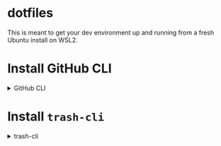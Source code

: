 # dotfiles

This is meant to get your dev environment up and running from a fresh Ubuntu install on WSL2.

# Install GitHub CLI

<details>
  <summary>GitHub CLI</summary>
  
  `sudo apt install gh`
  
  `gh auth login`
  - select 'GitHub.com'
  - select HTTPS
  - Yes to authenticate with GitHub credentials
  - Log in with a web browser
</details>


# Install `trash-cli`

<details>
  <summary>trash-cli</summary>
  
  Main reason for this tool is that WSL does not have a recycle bin.
  
  `trash-cli` provides a safer way to delete files and folders, allowing them to be recovered.
  
  `sudo apt install trash-cli`
  
  Note that there are several aliases for this tool in the `.zshrc` file
</details>

